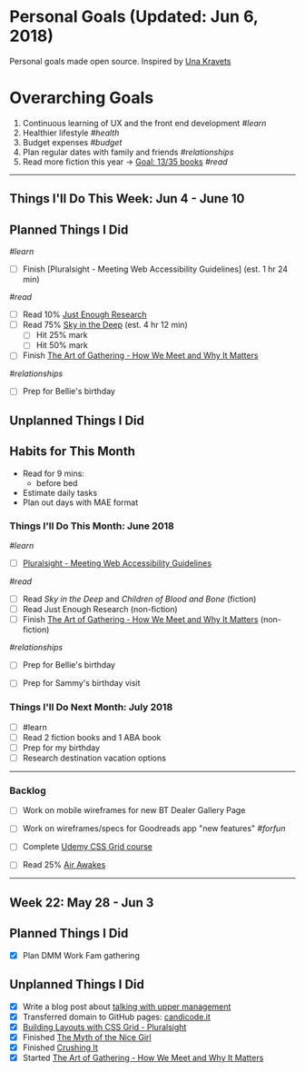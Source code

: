 Personal Goals (Updated: Jun 6, 2018)
==============

Personal goals made open source. Inspired by [Una Kravets](https://una.im/personal-goals-guide/)

# Overarching Goals
1. Continuous learning of UX and the front end development _#learn_
2. Healthier lifestyle _#health_
3. Budget expenses _#budget_
4. Plan regular dates with family and friends _#relationships_
5. Read more fiction this year -> [Goal: 13/35 books](https://www.goodreads.com/user_challenges/10348403) _#read_

---

## Things I'll Do This Week: Jun 4 - June 10

## Planned Things I Did
_#learn_
- [ ] Finish [Pluralsight - Meeting Web Accessibility Guidelines] (est. 1 hr 24 min)

_#read_
- [ ] Read 10% [Just Enough Research](https://www.goodreads.com/book/show/17236175-just-enough-research) 
- [ ] Read 75% [Sky in the Deep](https://www.goodreads.com/book/show/34726469-sky-in-the-deep1) (est. 4 hr 12 min)
  - [ ] Hit 25% mark
  - [ ] Hit 50% mark  
-  [ ] Finish [The Art of Gathering - How We Meet and Why It Matters](https://www.goodreads.com/book/show/37424706-the-art-of-gathering)

_#relationships_
- [ ] Prep for Bellie's birthday


## Unplanned Things I Did


## Habits for This Month
- Read for 9 mins: 
  - before bed
- Estimate daily tasks
- Plan out days with MAE format

### Things I'll Do This Month: June 2018
_#learn_
- [ ] [Pluralsight - Meeting Web Accessibility Guidelines](https://app.pluralsight.com/library/courses/web-accessibility-meeting-guidelines/table-of-contents)

_#read_
- [ ] Read _Sky in the Deep_ and _Children of Blood and Bone_ (fiction)
- [ ] Read Just Enough Research (non-fiction)
- [ ] Finish [The Art of Gathering - How We Meet and Why It Matters](https://www.goodreads.com/book/show/37424706-the-art-of-gathering) (non-fiction)

_#relationships_
- [ ] Prep for Bellie's birthday
- [ ] Prep for Sammy's birthday visit


### Things I'll Do Next Month: July 2018
- [ ] #learn
- [ ] Read 2 fiction books and 1 ABA book
- [ ] Prep for my birthday
- [ ] Research destination vacation options 

---

### Backlog
- [ ] Work on mobile wireframes for new BT Dealer Gallery Page
- [ ] Work on wireframes/specs for Goodreads app "new features" *#forfun*
- [ ] Complete [Udemy CSS Grid course](https://github.com/candicodeit/udemy/projects/1)
- [ ] Read 25% [Air Awakes](https://www.goodreads.com/book/show/23127048-air-awakens)


--- 
## Week 22: May 28 - Jun 3

## Planned Things I Did
- [x] Plan DMM Work Fam gathering

## Unplanned Things I Did
- [x] Write a blog post about [talking with upper management](http://candicode.it/upper-management)
- [x] Transferred domain to GitHub pages: [candicode.it](http://candicode.it/)
- [x] [Building Layouts with CSS Grid - Pluralsight](https://app.pluralsight.com/library/courses/building-layouts-css-grid/table-of-contents)
- [x] Finished [The Myth of the Nice Girl](https://www.goodreads.com/book/show/35721133-the-myth-of-the-nice-girl)
- [x] Finished [Crushing It](https://www.goodreads.com/book/show/36045512-crushing-it)
- [x] Started [The Art of Gathering - How We Meet and Why It Matters](https://www.goodreads.com/book/show/37424706-the-art-of-gathering)
